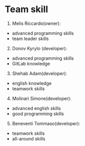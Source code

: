 # Team skill
1. Melis Riccardo(owner): 
- advanced programming skills 
- team leader skills
2. Donov Kyrylo (developer): 
- advanced programming skills 
- GitLab knowledge
3. Shehab Adam(developer): 
- english knowledge 
- teamwork skills
4. Molinari Simone(developer): 
- advanced english skills 
- good programming skills
5. Beneventi Tommaso(developer): 
- teamwork skills 
- all-around skills
